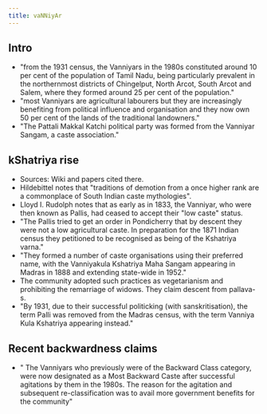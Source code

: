 ```yaml
---
title: vaNNiyAr
---
```


## Intro
- "from the 1931 census, the Vanniyars in the 1980s constituted around 10 per cent of the population of Tamil Nadu, being particularly prevalent in the northernmost districts of Chingelput, North Arcot, South Arcot and Salem, where they formed around 25 per cent of the population."
- "most Vanniyars are agricultural labourers but they are increasingly benefiting from political influence and organisation and they now own 50 per cent of the lands of the traditional landowners."
- "The Pattali Makkal Katchi political party was formed from the Vanniyar Sangam, a caste association."

## kShatriya rise
- Sources: Wiki and papers cited there.
- Hildebittel notes that "traditions of demotion from a once higher rank are a commonplace of South Indian caste mythologies".
- Lloyd I. Rudolph notes that as early as in 1833, the Vanniyar, who were then known as Pallis, had ceased to accept their "low caste" status.
- "The Pallis tried to get an order in Pondicherry that by descent they were not a low agricultural caste. In preparation for the 1871 Indian census they petitioned to be recognised as being of the Kshatriya varna."
- "They formed a number of caste organisations using their preferred name, with the Vanniyakula Kshatriya Maha Sangam appearing in Madras in 1888 and extending state-wide in 1952."
- The community adopted such practices as vegetarianism and prohibiting the remarriage of widows. They claim descent from pallava-s.
- "By 1931, due to their successful politicking (with sanskritisation), the term Palli was removed from the Madras census, with the term Vanniya Kula Kshatriya appearing instead."


## Recent backwardness claims
- " The Vanniyars who previously were of the Backward Class category, were now designated as a Most Backward Caste after successful agitations by them in the 1980s. The reason for the agitation and subsequent re-classification was to avail more government benefits for the community"